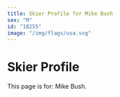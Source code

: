 ```yaml
---
title: Skier Profile for Mike Bush
sex: "M"
id: "18255"
image: "/img/flags/usa.svg" 
---
```


# Skier Profile

This page is for: Mike Bush.
    